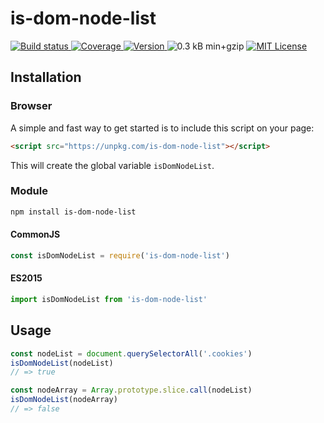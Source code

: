 # is-dom-node-list

<a href="https://travis-ci.org/jlmakes/is-dom-node-list"> <img src="https://img.shields.io/travis/jlmakes/is-dom-node-list.svg" alt="Build status"> </a>
<a href="https://coveralls.io/github/jlmakes/is-dom-node-list"> <img src="https://img.shields.io/coveralls/jlmakes/is-dom-node-list.svg" alt="Coverage"> </a>
<a href="https://www.npmjs.com/package/is-dom-node-list"> <img src="https://img.shields.io/npm/v/is-dom-node-list.svg" alt="Version"> </a>
<img src="https://img.shields.io/badge/min+gzip-0.3_kB-blue.svg" alt="0.3 kB min+gzip">
<a href="https://github.com/jlmakes/is-dom-node-list/blob/master/LICENSE"> <img src="https://img.shields.io/badge/license-MIT-1283c3.svg" alt="MIT License"> </a>

## Installation

### Browser

A simple and fast way to get started is to include this script on your page:

```html
<script src="https://unpkg.com/is-dom-node-list"></script>
```

This will create the global variable `isDomNodeList`.

### Module

```bash
npm install is-dom-node-list
```

#### CommonJS

```js
const isDomNodeList = require('is-dom-node-list')
```

#### ES2015

```js
import isDomNodeList from 'is-dom-node-list'
```

## Usage

```js
const nodeList = document.querySelectorAll('.cookies')
isDomNodeList(nodeList)
// => true

const nodeArray = Array.prototype.slice.call(nodeList)
isDomNodeList(nodeArray)
// => false
```
